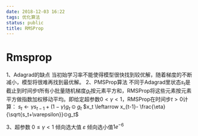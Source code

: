 ```yaml
---
date: 2018-12-03 16:22
tags: 优化算法
status: public
title: RMSProp
---
```


# Rmsprop
1、Adagrad的缺点
当初始学习率不能使得模型很快找到较优解，随着梯度的不断减小，模型将很难再找到最优解。
2、PMSProp算法
不同于Adagrad里状态$s_t$是截止到时间步t所有小批量随机梯度$g_t$按元素平方和，RMSProp将这些元素按元素平方做指数加权移动平均。即给定超参数$0< \gamma <1$，RMSProp在时间步$t>0$计算：
$s_t \leftarrow \gamma s_{t-1}+(1-\gamma)g_t ⊙ g_t$
$x_t \leftarrow x_{t-1}- \frac{\eta}{\sqrt{s_t+\varepsilon}}⊙g_t$

3、超参数
$0\leq \gamma <1$ 倾向选大值
$\varepsilon$   倾向选小值$1e^{-6}$